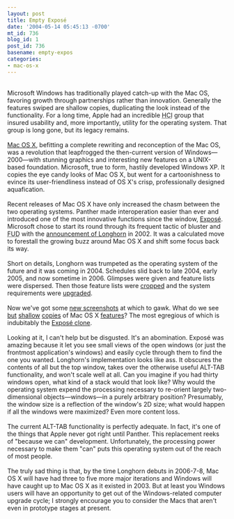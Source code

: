 ```yaml
---
layout: post
title: Empty Exposé
date: '2004-05-14 05:45:13 -0700'
mt_id: 736
blog_id: 1
post_id: 736
basename: empty-expos
categories:
- mac-os-x
---
```

<br />Microsoft Windows has traditionally played catch-up with the Mac OS, favoring growth through partnerships rather than innovation. Generally the features swiped are shallow copies, duplicating the look instead of the functionality. For a long time, Apple had an incredible <acronym title="Human-Computer Interaction">HCI</acronym> group that insured usability and, more importantly, utility for the operating system. That group is long gone, but its legacy remains.<br /><br /><a href="http://www.apple.com/macosx/">Mac OS X</a>, befitting a complete rewriting and reconception of the Mac OS, was a revolution that leapfrogged the then-current version of Windows&#x2014;2000&#x2014;with stunning graphics and interesting new features on a UNIX-based foundation. Microsoft, true to form, hastily developed Windows XP. It copies the eye candy looks of Mac OS X, but went for a cartoonishness to evince its user-friendliness instead of OS X's crisp, professionally designed aquafication.<br /><br />Recent releases of Mac OS X have only increased the chasm between the two operating systems. Panther made interoperation easier than ever and introduced one of the most innovative functions since the window, <a href="http://www.apple.com/macosx/features/expose/">Expos&#xE9;</a>. Microsoft chose to start its round through its frequent tactic of bluster and <acronym title="Fear, Uncertainty, and Doubt">FUD</acronym> with the <a href="http://zdnet.com.com/2100-1104-958959.html">announcement of Longhorn</a> in 2002. It was a calculated move to forestall the growing buzz around Mac OS X and shift some focus back its way.<br /><br />Short on details, Longhorn was trumpeted as the operating system of the future and it was coming in 2004. Schedules slid back to late 2004, early 2005, and now sometime in 2006. Glimpses were given and feature lists were dispersed. Then those feature lists were <a href="http://news.com.com/2100-1008_3-5189453.html">cropped</a> and the system requirements were <a href="http://www.microsoft-watch.com/article2/0,1995,1581842,00.asp" title="4-6GHz machines? Do those exist at present? Oh, maybe they will be 2006, err, 7.">upgraded</a>.<br /><br />Now we've got some <a href="http://www.extremetech.com/slideshow/0,1555,s=&amp;a=126556&amp;po=1&amp;i=1,00.asp">new screenshots</a> at which to gawk. What do we see <a href="http://www.extremetech.com/slideshow/0,1555,p=1&amp;s=&amp;a=126556&amp;po=3&amp;i=1,00.asp">but</a> <a href="http://www.extremetech.com/slideshow/0,1555,p=1&amp;s=&amp;a=126556&amp;po=6&amp;i=1,00.asp">shallow</a> <a href="http://www.extremetech.com/slideshow/0,1555,p=1&amp;s=&amp;a=126556&amp;po=2&amp;i=1,00.asp">copies</a> of Mac OS X <a href="http://www.extremetech.com/slideshow/0,1555,p=1&amp;s=&amp;a=126556&amp;po=9&amp;i=1,00.asp">features</a>? The most egregious of which is indubitably the <a href="http://www.extremetech.com/slideshow/0,1555,p=1&amp;s=&amp;a=126556&amp;po=6&amp;i=1,00.asp">Expos&#xE9; clone</a>.<br /><br />Looking at it, I can't help but be disgusted. It's an abomination. Expos&#xE9; was amazing because it let you see small views of the open windows (or just the frontmost application's windows) and easily cycle through them to find the one you wanted. Longhorn's implementation looks like ass. It obscures the contents of all but the top window, takes over the otherwise useful ALT-TAB functionality, and won't scale well at all. Can you imagine if you had thirty windows open, what kind of a stack would that look like? Why would the operating system expend the processing necessary to re-orient largely two-dimensional objects&#x2014;windows&#x2014;in a purely arbitrary position? Presumably, the window size is a reflection of the window's 2D size; what would happen if all the windows were maximized? Even more content loss.<br /><br />The current ALT-TAB functionality is perfectly adequate. In fact, it's one of the things that Apple never got right until Panther. This replacement reeks of "because we can" development. Unfortunately, the processing power necessary to make them "can" puts this operating system out of the reach of most people.<br /><br />The truly sad thing is that, by the time Longhorn debuts in 2006-7-8, Mac OS X will have had three to five more major iterations and Windows will have caught up to Mac OS X as it existed in 2003. But at least you Windows users will have an opportunity to get out of the Windows-related computer upgrade cycle; I strongly encourage you to consider the Macs that aren't even in prototype stages at present.<br /><br /><br />
